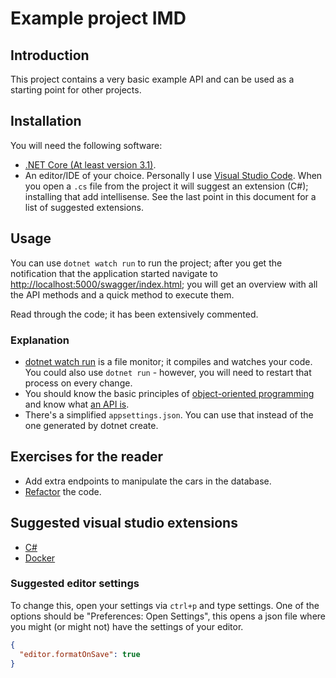 # Example project IMD

## Introduction

This project contains a very basic example API and can be used as a starting point for other projects.

## Installation

You will need the following software:

- [.NET Core (At least version 3.1)](https://dotnet.microsoft.com/download).
- An editor/IDE of your choice. Personally I use [Visual Studio Code](https://code.visualstudio.com/). When you open a `.cs` file from the project it will suggest an extension (C#); installing that add intellisense. See the last point in this document for a list of suggested extensions.

## Usage

You can use `dotnet watch run` to run the project; after you get the notification that the application started navigate to <http://localhost:5000/swagger/index.html>; you will get an overview with all the API methods and a quick method to execute them.

Read through the code; it has been extensively commented.

### Explanation

- [dotnet watch run](https://docs.microsoft.com/en-us/aspnet/core/tutorials/dotnet-watch?view=aspnetcore-3.1) is a file monitor; it compiles and watches your code. You could also use `dotnet run` - however, you will need to restart that process on every change.
- You should know the basic principles of [object-oriented programming](https://en.wikipedia.org/wiki/Object-oriented_programming) and know what [an API is](https://docs.microsoft.com/en-us/azure/architecture/best-practices/api-design).
- There's a simplified `appsettings.json`. You can use that instead of the one generated by dotnet create.

## Exercises for the reader

- Add extra endpoints to manipulate the cars in the database.
- [Refactor](https://wiki.c2.com/?WhatIsRefactoring) the code.

## Suggested visual studio extensions

- [C#](https://marketplace.visualstudio.com/items?itemName=ms-dotnettools.csharp)
- [Docker](https://marketplace.visualstudio.com/items?itemName=ms-azuretools.vscode-docker)

### Suggested editor settings

To change this, open your settings via `ctrl+p` and type settings. One of the options should be "Preferences: Open Settings", this opens a json file where you might (or might not) have the settings of your editor.

```json
{
  "editor.formatOnSave": true
}
```

